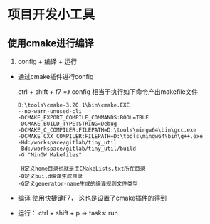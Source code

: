 # 项目开发小工具


## 使用cmake进行编译


1. config + 编译 + 运行

* 通过cmake插件进行config

  ctrl + shift + f7  =》 config   相当于执行如下命令产出makefile文件

  ``` shell
  D:\tools\cmake-3.20.1\bin\cmake.EXE 
  --no-warn-unused-cli 
  -DCMAKE_EXPORT_COMPILE_COMMANDS:BOOL=TRUE 
  -DCMAKE_BUILD_TYPE:STRING=Debug 
  -DCMAKE_C_COMPILER:FILEPATH=D:\tools\mingw64\bin\gcc.exe 
  -DCMAKE_CXX_COMPILER:FILEPATH=D:\tools\mingw64\bin\g++.exe 
  -Hd:/workspace/gitlab/tiny_util 
  -Bd:/workspace/gitlab/tiny_util/build 
  -G "MinGW Makefiles"
  
  -H定义home目录也就是主CMakeLists.txt所在目录
  -B定义build编译生成目录
  -G定义generator-name生成的编译规则文件类型
  ```
* 编译
  使用快捷键F7， 这也是设置了cmake插件的得到

* 运行：
  ctrl + shift + p => tasks: run 